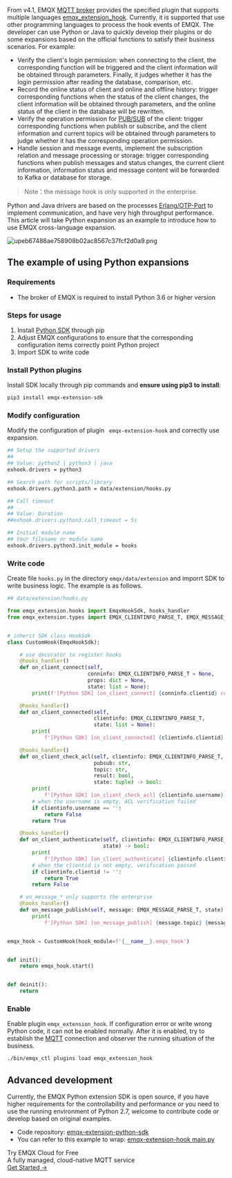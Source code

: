 From v4.1, EMQX [MQTT broker](https://www.emqx.com/en/products/emqx) provides the specified plugin that supports multiple languages [emqx_extension_hook](https://github.com/emqx/emqx-extension-hook). Currently, it is supported that use other programming languages to process the hook events of EMQX. The developer can use Python or Java to quickly develop their plugins or do some expansions based on the official functions to satisfy their business scenarios. For example:

- Verify the client's login permission: when connecting to the client, the corresponding function will be triggered and the client information will be obtained through parameters. Finally, it judges whether it has the login permission after reading the database, comparison, etc.
- Record the online status of client and online and offline history: trigger corresponding functions when the status of the client changes, the client information will be obtained through parameters, and the online status of the client in the database will be rewritten.
- Verify the operation permission for [PUB/SUB](https://www.emqx.com/en/blog/mqtt-5-introduction-to-publish-subscribe-model) of the client: trigger corresponding functions when publish or subscribe, and the client information and current topics will be obtained through parameters to judge whether it has the corresponding operation permission.
- Handle session and message events, implement the subscription relation and message processing or storage: trigger corresponding functions when publish messages and status changes, the current client information, information status and message content will be forwarded to Kafka or database for storage.

>  Note：the message hook is only supported in the enterprise.



Python and Java drivers are based on the processes [Erlang/OTP-Port](https://erlang.org/doc/tutorial/c_port.html) to implement communication, and have very high throughput performance. This article will take Python expansion as an example to introduce how to use EMQX cross-language expansion.

![upeb67488ae758908b02ac8567c37fcf2d0a9.png](https://assets.emqx.com/images/81aa1ab1028f0e59c08b0a00dc5ade08.png)



## The example of using Python expansions

### Requirements

- The broker of EMQX is required to install Python 3.6 or higher version

### Steps for usage

1. Install [Python SDK](https://pypi.org/project/emqx-extension-sdk/) through pip
2. Adjust EMQX configurations to ensure that the corresponding configuration items correctly point Python project
3. Import SDK to write code



### Install Python plugins

Install SDK locally through pip commands and **ensure using pip3 to install**:

```bash
pip3 install emqx-extension-sdk
```



### Modify configuration

Modify the configuration of plugin ` emqx-extension-hook` and correctly use expansion.

```bash
## Setup the supported drivers
##
## Value: python2 | python3 | java
exhook.drivers = python3

## Search path for scripts/library
exhook.drivers.python3.path = data/extension/hooks.py

## Call timeout
##
## Value: Duration
##exhook.drivers.python3.call_timeout = 5s

## Initial module name
## Your filename or module name
exhook.drivers.python3.init_module = hooks
```



### Write code

Create file `hooks.py` in the directory `emqx/data/extension` and imporrt SDK to write business logic. The example is as follows.

```python
## data/extension/hooks.py

from emqx_extension.hooks import EmqxHookSdk, hooks_handler
from emqx_extension.types import EMQX_CLIENTINFO_PARSE_T, EMQX_MESSAGE_PARSE_T


# inherit SDK class HookSdk 
class CustomHook(EmqxHookSdk):

  	# use decorator to register hooks
    @hooks_handler()
    def on_client_connect(self,
                          conninfo: EMQX_CLIENTINFO_PARSE_T = None,
                          props: dict = None,
                          state: list = None):
        print(f'[Python SDK] [on_client_connect] {conninfo.clientid} connecte')

    @hooks_handler()
    def on_client_connected(self,
                            clientinfo: EMQX_CLIENTINFO_PARSE_T,
                            state: list = None):
        print(
            f'[Python SDK] [on_client_connected] {clientinfo.clientid} connected')

    @hooks_handler()
    def on_client_check_acl(self, clientinfo: EMQX_CLIENTINFO_PARSE_T,
                            pubsub: str,
                            topic: str,
                            result: bool,
                            state: tuple) -> bool:
        print(
            f'[Python SDK] [on_client_check_acl] {clientinfo.username} check ACL: {pubsub} {topic}')
        # when the username is empty, ACL verification failed
        if clientinfo.username == '':
            return False
        return True

    @hooks_handler()
    def on_client_authenticate(self, clientinfo: EMQX_CLIENTINFO_PARSE_T, authresult,
                               state) -> bool:
        print(
            f'[Python SDK] [on_client_authenticate] {clientinfo.clientid} authenticate')
        # when the clientid is not empty, verification passed
        if clientinfo.clientid != '':
            return True
        return False

    # on_message_* only supports the enterprise
    @hooks_handler()
    def on_message_publish(self, message: EMQX_MESSAGE_PARSE_T, state):
        print(
            f'[Python SDK] [on_message_publish] {message.topic} {message.payload}')


emqx_hook = CustomHook(hook_module=f'{__name__}.emqx_hook')


def init():
    return emqx_hook.start()


def deinit():
    return
```



### Enable

Enable plugin `emqx_extension_hook`. If configuration error or write wrong Python code, it can not be enabled normally.  After it is enabled, try to establish the [MQTT](https://www.emqx.com/en/mqtt) connection and observer the running situation of the business.

```bash
./bin/emqx_ctl plugins load emqx_extension_hook
```



## Advanced development

Currently, the EMQX Python extension SDK is open source, if you have higher requirements for the controllability and performance or you need to use the running environment of Python 2.7, welcome to contribute code or develop based on original examples.

- Code repository: [emqx-extension-python-sdk](https://github.com/emqx/emqx-extension-python-sdk)
- You can refer to this example to wrap: [emqx-extension-hook main.py](https://github.com/emqx/emqx-extension-hook/blob/master/test/scripts/main.py)


<section class="promotion">
    <div>
        Try EMQX Cloud for Free
        <div class="is-size-14 is-text-normal has-text-weight-normal">A fully managed, cloud-native MQTT service</div>
    </div>
    <a href="https://www.emqx.com/en/signup?continue=https://cloud-intl.emqx.com/console/deployments/0?oper=new" class="button is-gradient px-5">Get Started →</a >
</section>
